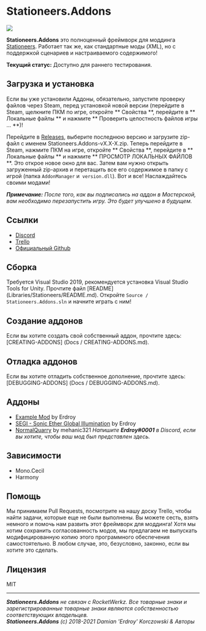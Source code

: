 # Stationeers.Addons
<a href="https://discord.gg/b6kFrUATdm"><img src="https://discordapp.com/api/guilds/795601381956124693/widget.png"/></a></br>

**Stationeers.Addons** это полноценный фреймворк для моддинга [Stationeers](https://store.steampowered.com/app/544550/Stationeers/). Работает так же, как стандартные моды (XML), но с поддержкой сценариев и настраиваемого содержимого!

**Текущий статус:** Доступно для раннего тестирования.<br>

## Загрузка и установка
Если вы уже установили Аддоны, обязательно, запустите проверку файлов через Steam, перед установкой новой версии (перейдите в Steam, щелкните ПКМ по игре, откройте ** Свойства **, перейдите в ** Локальные файлы ** и нажмите ** Проверить целостность файлов игры ... **)!
 
Перейдите в [Releases](https://github.com/Erdroy/Stationeers.Addons/releases), выберите последнюю версию и загрузите zip-файл с именем Stationeers.Addons-vX.X-X.zip. Теперь перейдите в Steam, нажмите ПКМ на игре, откройте ** Свойства **, перейдите в ** Локальные файлы ** и нажмите ** ПРОСМОТР ЛОКАЛЬНЫХ ФАЙЛОВ **. Это открое новое окно для вас. Затем вам нужно открыть загруженный zip-архив и перетащить все его содержимое в папку с игрой (папка `AddonManager` и` version.dll`). Вот и все! Наслаждайтесь своими модами!

***Примечание:** После того, как вы подписались на аддон в Мастерской, вам необходимо перезапустить игру. Это будет улучшено в будущем.*
## Ссылки
* [Discord](https://discord.gg/b6kFrUATdm)
* [Trello](https://trello.com/b/zSHKh2XO/stationeersaddons)
* [Официальный Github](https://github.com/Erdroy/Stationeers.Addons)

## Сборка
Требуется Visual Studio 2019, рекомендуется установка Visual Studio Tools for Unity.
Прочтите файл [README] (Libraries/Stationeers/README.md).
Откройте `Source / Stationeers.Addons.sln` и начните играть с ним!

## Создание аддонов
Если вы хотите создать свой собственный аддон, прочтите здесь: [CREATING-ADDONS] (Docs / CREATING-ADDONS.md).

## Отладка аддонов
Если вы хотите отладить собственное дополнение, прочтите здесь: [DEBUGGING-ADDONS] (Docs / DEBUGGING-ADDONS.md).

## Аддоны
* [Example Mod](https://steamcommunity.com/sharedfiles/filedetails/?id=2308921579) by Erdroy
* [SEGI - Sonic Ether Global Illumination](https://steamcommunity.com/sharedfiles/filedetails/?id=2308956244) by Erdroy
* [NormalQuarry](https://steamcommunity.com/sharedfiles/filedetails/?id=2621212864) by mehanic321
*Напишите **Erdroy#0001** в Discord, если вы хотите, чтобы ваш мод был представлен здесь.*

## Зависимости
* Mono.Cecil
* Harmony

## Помощь
Мы принимаем Pull Requests, посмотрите на нашу доску Trello, чтобы найти задачи, которые еще не были выполнены.
Вы можете сесть, взять немного и помочь нам развить этот фреймворк для моддинга!
Хотя мы хотим сохранить согласованность модов, мы предлагаем не выпускать модифицированную копию этого программного обеспечения самостоятельно.
В любом случае, это, безусловно, законно, если вы хотите это сделать.

## Лицензия
MIT
___
***Stationeers.Addons** не связан с RocketWerkz. Все товарные знаки и зарегистрированные товарные знаки являются собственностью соответствующих владельцев.*<br>
***Stationeers.Addons** (c) 2018-2021 Damian 'Erdroy' Korczowski & Авторы*
